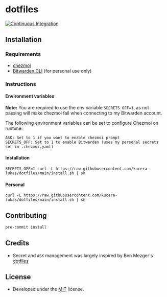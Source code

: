# dotfiles

[![Continuous Integration](https://github.com/kucera-lukas/dotfiles/actions/workflows/ci.yml/badge.svg)](https://github.com/kucera-lukas/dotfiles/actions/workflows/ci.yml)

## Installation

### Requirements
* [chezmoi](https://www.chezmoi.io/)
* [Bitwarden CLI](https://bitwarden.com/help/cli/) (for personal use only)

### Instructions

#### Environment variables

**Note:** You are required to use the env variable `SECRETS_OFF=1`,
as not passing will make chezmoi fail when connecting to my Bitwarden account.

The following environment variables can be set to configure Chezmoi on runtime:

    ASK: Set to 1 if you want to enable chezmoi prompt
    SECRETS_OFF: Set to 1 to enable Bitwarden (uses my personal secrets set in .chezmoi.yaml)

#### Installation

```shell
SECRETS_OFF=1 curl -L https://raw.githubusercontent.com/kucera-lukas/dotfiles/main/install.sh | sh
```

#### Personal

```shell
curl -L https://raw.githubusercontent.com/kucera-lukas/dotfiles/main/install.sh | sh
```

## Contributing

```sh
pre-commit install
```

## Credits
* Secret and `ASK` management was largely inspired by Ben Mezger's
[dotfiles](https://github.com/benmezger/dotfiles)

## License
*  Developed under the [MIT](https://github.com/kucera-lukas/dotfiles/blob/main/LICENSE) license.
